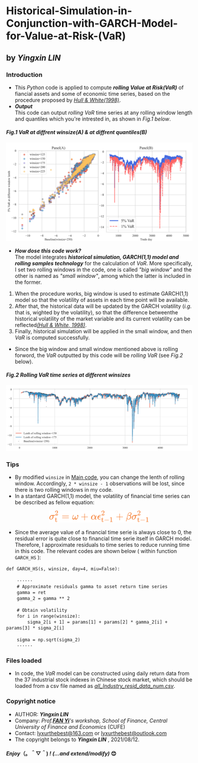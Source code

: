 # Historical-Simulation-in-Conjunction-with-GARCH-Model-for-Value-at-Risk-(VaR)
## by *Yingxin LIN*
### 
### Introduction
- This *Python* code is applied to compute __*rolling Value at Risk(VaR)*__ of fiancial assets and some of economic time series, based on the procedure proposed by [*Hull & White(1998)*](http://www.smartquant.com/references/VaR/var32.pdf).
- __*Output*__
</br>This code can output *rolling VaR* time series at any rolling window length and quantiles which you're intrested in, as shown in *Fig.1 below*.
#### *Fig.1 VaR at diffrent winsize(A) & at diffrent quantiles(B)*
![fig.1](https://github.com/lyx66/limyingxin/blob/master/Function%20of%20Main%20code.png?raw=false)
- __*How dose this code work?*__
</br>The model integrates __*historical simulation, GARCH(1,1) model and rolling samples technology*__ for the calculation of *VaR*. More specifically, I set two rolling windows in the code, one is called *"big window"* and the other is named as *"small window"*, among which the latter is included in the former. 
1. When the procedure works, big window is used to estimate GARCH(1,1) model so that the volatility of assets in each time point will be available. 
2. After that, the historical data will be updated by the GARCH volatility (*i.g.* that is, wighted by the volatility), so that the difference betweenthe historical volatility of the market variable and its current volatility can be reflected[*(Hull & White, 1998)*](http://www.smartquant.com/references/VaR/var32.pdf).
3. Finally, historical simulation will be applied in the small window, and then *VaR* is computed successfully.
- Since the big window and small window mentioned above is rolling forword, the *VaR* outputted by this code will be *rolling VaR* (see *Fig.2* below).
#### *Fig.2 Rolling VaR time series at different winsizes*
![fig.2](https://github.com/lyx66/Historical-Simulation-in-Conjunction-with-GARCH-Model-for-Value-at-Risk-VaR/blob/main/Rolling%20VaR%20at%20different%20winsizes.png?raw=false)

### Tips
- By modified `winsize` in [Main code](https://github.com/lyx66/Historical-Simulation-in-Conjunction-with-GARCH-Model-for-Value-at-Risk-VaR/blob/main/Main%20code.ipynb), you can change the lenth of rolling window. Accordingly, `2 * winsize - 1` observations will be lost, since there is two rolling windows in my code.
- In a stantard GARCH(1,1) model, the volatility of financial time series can be described as fellow equation: 
<div align=center><img src="https://raw.githubusercontent.com/lyx66/limyingxin/9eeb37e2ca5c106dbd4c811db198bf0ca17a6209/MommyTalk1628787855537.svg"/></div>

- Since the average value of a financial time serie is always close to 0, the residual error is quite close to financial time serie itself in GARCH model. Therefore, I approximate residuals to time series to reduce running time in this code. The relevant codes are shown below ( within function `GARCH_HS` ):</br>
```
def GARCH_HS(s, winsize, day=4, miu=False):

    ······
    # Approximate residuals gamma to asset return time series
    gamma = ret
    gamma_2 = gamma ** 2

    # Obtain volatility
    for i in range(winsize):
        sigma_2[i + 1] = params[1] + params[2] * gamma_2[i] + params[3] * sigma_2[i]

    sigma = np.sqrt(sigma_2)
    ······
```

### Files loaded
- In code, the *VaR* model can be constructed using daily return data from the 37 industrial stock indexes in Chinese stock market, which should be loaded from a csv file named as [*all_Industry_resid_data_num.csv*](https://github.com/lyx66/Historical-Simulation-in-Conjunction-with-GARCH-Model-for-Value-at-Risk-VaR/blob/main/all_Industry_resid_data_num.csv).

### Copyright notice
- AUTHOR: __*Yingxin LIN*__
- Company: *Prof.[__FAN Yi__](http://sf.cufe.edu.cn/info/1112/10555.htm)'s workshop, School of Finance, Central University of Finance and Economics* (CUFE)
- Contact: lyxurthebest@163.com or lyxurthebest@outlook.com
- The copyright belongs to __*Yingxin LIN*__ , 2021/08/12.
#### *Enjoy*（。＾▽＾) *! (...and extend/modify)* 😊
